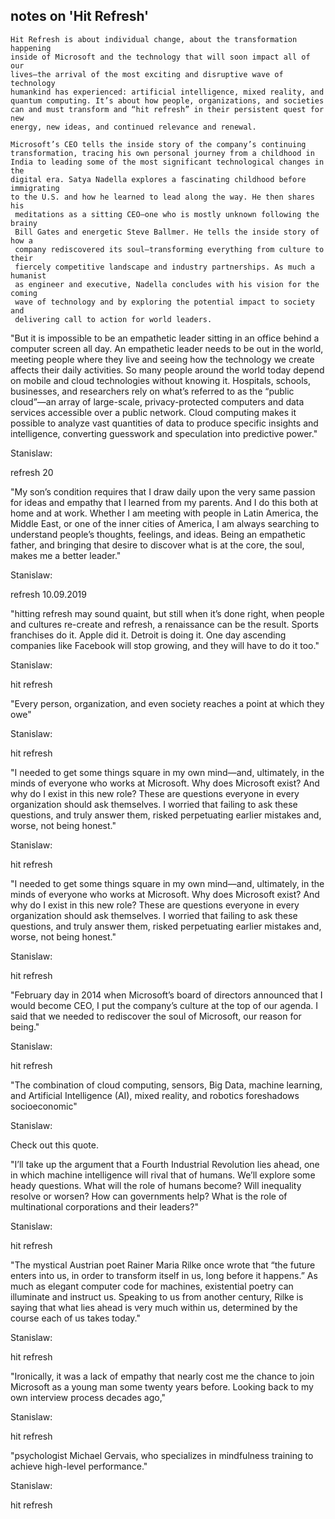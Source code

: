 ## notes on 'Hit Refresh'

```text
Hit Refresh is about individual change, about the transformation happening
inside of Microsoft and the technology that will soon impact all of our
lives—the arrival of the most exciting and disruptive wave of technology
humankind has experienced: artificial intelligence, mixed reality, and
quantum computing. It’s about how people, organizations, and societies
can and must transform and “hit refresh” in their persistent quest for new
energy, new ideas, and continued relevance and renewal.

Microsoft’s CEO tells the inside story of the company’s continuing
transformation, tracing his own personal journey from a childhood in
India to leading some of the most significant technological changes in the
digital era. Satya Nadella explores a fascinating childhood before immigrating
to the U.S. and how he learned to lead along the way. He then shares his
 meditations as a sitting CEO—one who is mostly unknown following the brainy
 Bill Gates and energetic Steve Ballmer. He tells the inside story of how a
 company rediscovered its soul—transforming everything from culture to their
 fiercely competitive landscape and industry partnerships. As much a humanist
 as engineer and executive, Nadella concludes with his vision for the coming
 wave of technology and by exploring the potential impact to society and
 delivering call to action for world leaders.
 ```

 "But it is impossible to be an empathetic leader sitting in an office behind a computer screen all day. An empathetic leader needs to be out in the world, meeting people where they live and seeing how the technology we create affects their daily activities. So many people around the world today depend on mobile and cloud technologies without knowing it. Hospitals, schools, businesses, and researchers rely on what’s referred to as the “public cloud”—an array of large-scale, privacy-protected computers and data services accessible over a public network. Cloud computing makes it possible to analyze vast quantities of data to produce specific insights and intelligence, converting guesswork and speculation into predictive power."

Stanislaw:

refresh 20

 "My son’s condition requires that I draw daily upon the very same passion for ideas and empathy that I learned from my parents. And I do this both at home and at work. Whether I am meeting with people in Latin America, the Middle East, or one of the inner cities of America, I am always searching to understand people’s thoughts, feelings, and ideas. Being an empathetic father, and bringing that desire to discover what is at the core, the soul, makes me a better leader."

Stanislaw:

refresh 10.09.2019

"hitting refresh may sound quaint, but still when it’s done right, when people and cultures re-create and refresh, a renaissance can be the result. Sports franchises do it. Apple did it. Detroit is doing it. One day ascending companies like Facebook will stop growing, and they will have to do it too."

Stanislaw:

hit refresh

"Every person, organization, and even society reaches a point at which they owe"

Stanislaw:

hit refresh

"I needed to get some things square in my own mind—and, ultimately, in the minds of everyone who works at Microsoft. Why does Microsoft exist? And why do I exist in this new role? These are questions everyone in every organization should ask themselves. I worried that failing to ask these questions, and truly answer them, risked perpetuating earlier mistakes and, worse, not being honest."

Stanislaw:

hit refresh

"I needed to get some things square in my own mind—and, ultimately, in the minds of everyone who works at Microsoft. Why does Microsoft exist? And why do I exist in this new role? These are questions everyone in every organization should ask themselves. I worried that failing to ask these questions, and truly answer them, risked perpetuating earlier mistakes and, worse, not being honest."

Stanislaw:

hit refresh

"February day in 2014 when Microsoft’s board of directors announced that I would become CEO, I put the company’s culture at the top of our agenda. I said that we needed to rediscover the soul of Microsoft, our reason for being."

Stanislaw:

hit refresh

"The combination of cloud computing, sensors, Big Data, machine learning, and Artificial Intelligence (AI), mixed reality, and robotics foreshadows socioeconomic"

Stanislaw:

Check out this quote.


"I’ll take up the argument that a Fourth Industrial Revolution lies ahead, one in which machine intelligence will rival that of humans. We’ll explore some heady questions. What will the role of humans become? Will inequality resolve or worsen? How can governments help? What is the role of multinational corporations and their leaders?"

Stanislaw:

hit refresh

"The mystical Austrian poet Rainer Maria Rilke once wrote that “the future enters into us, in order to transform itself in us, long before it happens.” As much as elegant computer code for machines, existential poetry can illuminate and instruct us. Speaking to us from another century, Rilke is saying that what lies ahead is very much within us, determined by the course each of us takes today."

Stanislaw:

hit refresh

"Ironically, it was a lack of empathy that nearly cost me the chance to join Microsoft as a young man some twenty years before. Looking back to my own interview process decades ago,"

Stanislaw:

hit refresh

"psychologist Michael Gervais, who specializes in mindfulness training to achieve high-level performance."

Stanislaw:

hit refresh
